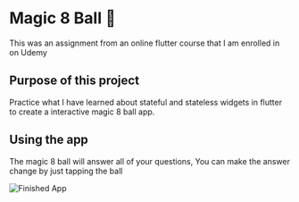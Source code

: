 
# Magic 8 Ball 🎱

This was an assignment from an online flutter course that I am enrolled in on Udemy 

## Purpose of this project

Practice what I have learned about stateful and stateless widgets in flutter to create a interactive magic 8 ball app. 


## Using the app 

The magic 8 ball will answer all of your questions, You can make the answer change by just tapping the ball

![Finished App](https://github.com/londonappbrewery/Images/blob/master/8-ball-flutter-gif.gif)



